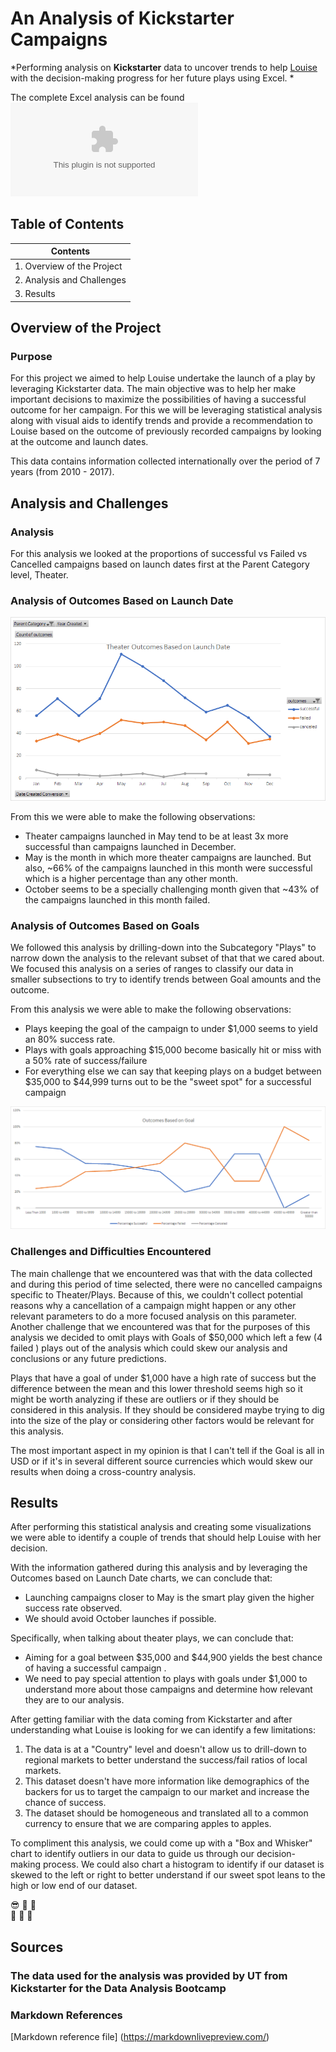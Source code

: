 # An Analysis of Kickstarter Campaigns
*Performing analysis on **Kickstarter** data to uncover trends to help <ins>Louise</ins> with the decision-making progress for her future plays using Excel. *

The complete Excel analysis can be found ![here.](/Kickstarter_Challenge.zip)

## Table of Contents

|Contents                   |
|---------------------------|
|1. Overview of the Project |
|2. Analysis and Challenges |
|3. Results                 |

## Overview of the Project

### Purpose 

For this project we aimed to help Louise undertake the launch of a play by leveraging Kickstarter data. The main objective was to help her make important decisions to maximize the possibilities of having a successful outcome for her campaign. For this we will be leveraging statistical analysis along with visual aids to identify trends and provide a recommendation to Louise based on the outcome of previously recorded campaigns by looking at the outcome and launch dates. 

This data contains information collected internationally over the period of 7 years (from 2010 - 2017).

## Analysis and Challenges

### Analysis

For this analysis we looked at the proportions of successful vs Failed vs Cancelled campaigns based on launch dates first at the Parent Category level, Theater. 

### Analysis of Outcomes Based on Launch Date

![Outcomes vs Goals Line Chart.](/Resources/Theater_Outcomes_vs_Launch.png "This line chart represents a comparison between Theater campaigns by month and by outcome ( Successful vs Failed vs Canceled  .")

From this we were able to make the following observations: 

- Theater campaigns launched in May tend to be at least 3x more successful than campaigns launched in December. 
- May is the month in which more theater campaigns are launched. But also, ~66% of the campaigns launched in this month were successful which is a higher percentage than any other month. 
- October seems to be a specially challenging month given that ~43% of the campaigns launched in this month failed. 

###  Analysis of Outcomes Based on Goals

We followed this analysis by drilling-down into the Subcategory "Plays" to narrow down the analysis to the relevant subset of that that we cared about. We focused this analysis on a series of ranges to classify our data in smaller subsections to try to identify trends between Goal amounts and the outcome. 

From this analysis we were able to make the following observations: 

- Plays keeping the goal of the campaign to under $1,000 seems to yield an 80% success rate.
- Plays with goals approaching $15,000 become basically hit or miss with a 50% rate of success/failure  
- For everything else we can say that keeping plays on a budget between $35,000 to $44,999 turns out to be the "sweet spot" for a successful campaign


![Outcomes vs Goals Line Chart.](/Resources/Outcomes_vs_Goals.png "This line chart represents a comparison of Kickstarter Plays classified by outcome ( Successful vs Failed vs Canceled ) and by Goal ranges.")

### Challenges and Difficulties Encountered

The main challenge that we encountered was that with the data collected and during this period of time selected, there were no cancelled campaigns specific to Theater/Plays. Because of this, we couldn't collect potential reasons why a cancellation of a campaign might happen or any other relevant parameters to do a more focused analysis on this parameter. Another challenge that we encountered was that for the purposes of this analysis we decided to omit plays with Goals of $50,000 which left a few (4 failed ) plays out of the analysis which could skew our analysis and conclusions or any future predictions. 

Plays that have a goal of under $1,000 have a high rate of success but the difference between the mean and this lower threshold seems high so it might be worth analyzing if these are outliers or if they should be considered in this analysis. If they should be considered maybe trying to dig into the size of the play or considering other factors would be relevant for this analysis.  

The most important aspect in my opinion is that I can't tell if the Goal is all in USD or if it's in several different source currencies which would skew our results when doing a cross-country analysis. 

## Results

After performing this statistical analysis and creating some visualizations we were able to identify a couple of trends that should help Louise with her decision. 

With the information gathered during this analysis and by leveraging the Outcomes based on Launch Date charts, we can conclude that:
- Launching campaigns closer to May is the smart play given the higher success rate observed.
- We should avoid October launches if possible. 

Specifically, when talking about theater plays, we can conclude that: 
- Aiming for a goal between $35,000 and $44,900 yields the best chance of having a successful campaign .
- We need to pay special attention to plays with goals under $1,000 to understand more about those campaigns and determine how relevant they are to our analysis.

After getting familiar with the data coming from Kickstarter and after understanding what Louise is looking for we can identify a few limitations: 

1. The data is at a "Country" level and doesn't allow us to drill-down to regional markets to better understand the success/fail ratios of local markets.
2. This dataset doesn't have more information like demographics of the backers for us to target the campaign to our market and increase the chance of success.
3. The dataset should be homogeneous and translated all to a common currency to ensure that we are comparing apples to apples. 

To compliment this analysis, we could come up with a "Box and Whisker" chart to identify outliers in our data to guide us through our decision-making process. We could also chart a histogram to identify if our dataset is skewed to the left or right to better understand if our sweet spot leans to the high or low end of our dataset.

:sunglasses: :space_invader: :robot:	
:see_no_evil: :hear_no_evil: :speak_no_evil:

## Sources

### The data used for the analysis was provided by UT from Kickstarter for the Data Analysis Bootcamp

### Markdown References
[Markdown reference file] (https://markdownlivepreview.com/)

